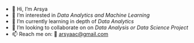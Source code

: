 - 👋 Hi, I’m Arsya
- 👀 I’m interested in *Data Analytics and Machine Learning*
- 🌱 I’m currently learning in depth of *Data Analytics*
- 💞️ I’m looking to collaborate on on *Data Analysis or Data Science Project* 
- 📫 Reach me on: 📧 arsyaac@gmail.com

<!---
arsyac/arsyac is a ✨ special ✨ repository because its `README.md` (this file) appears on your GitHub profile.
You can click the Preview link to take a look at your changes.
--->
